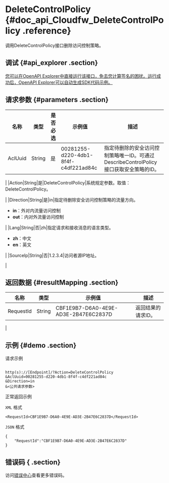 # DeleteControlPolicy {#doc_api_Cloudfw_DeleteControlPolicy .reference}

调用DeleteControlPolicy接口删除访问控制策略。

## 调试 {#api_explorer .section}

[您可以在OpenAPI Explorer中直接运行该接口，免去您计算签名的困扰。运行成功后，OpenAPI Explorer可以自动生成SDK代码示例。](https://api.aliyun.com/#product=Cloudfw&api=DeleteControlPolicy&type=RPC&version=2017-12-07)

## 请求参数 {#parameters .section}

|名称|类型|是否必选|示例值|描述|
|--|--|----|---|--|
|AclUuid|String|是|00281255-d220-4db1-8f4f-c4df221ad84c|指定待删除的安全访问控制策略唯一ID。可通过DescribeControlPolicy接口获取安全策略的ID。

 |
|Action|String|是|DeleteControlPolicy|系统规定参数。取值：DeleteControlPolicy。

 |
|Direction|String|是|in|指定待删除安全访问控制策略的流量方向。

 -   **in**：外对内流量访问控制
-   **out**：内对外流量访问控制

 |
|Lang|String|否|zh|指定请求和接收消息的语言类型。

 -   **zh**：中文
-   **en**：英文

 |
|SourceIp|String|否|1.2.3.4|访问者源IP地址。

 |

## 返回数据 {#resultMapping .section}

|名称|类型|示例值|描述|
|--|--|---|--|
|RequestId|String|CBF1E9B7-D6A0-4E9E-AD3E-2B47E6C2837D|返回结果的请求ID。

 |

## 示例 {#demo .section}

请求示例

``` {#request_demo}

http(s)://[Endpoint]/?Action=DeleteControlPolicy
&AclUuid=00281255-d220-4db1-8f4f-c4df221ad84c
&Direction=in
&<公共请求参数>

```

正常返回示例

`XML` 格式

``` {#xml_return_success_demo}
<RequestId>CBF1E9B7-D6A0-4E9E-AD3E-2B47E6C2837D</RequestId>
```

`JSON` 格式

``` {#json_return_success_demo}
{
	"RequestId":"CBF1E9B7-D6A0-4E9E-AD3E-2B47E6C2837D"
}
```

## 错误码 { .section}

访问[错误中心](https://error-center.aliyun.com/status/product/Cloudfw)查看更多错误码。

